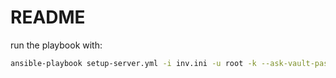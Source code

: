 # README

run the playbook with:

```bash
ansible-playbook setup-server.yml -i inv.ini -u root -k --ask-vault-pass
```
